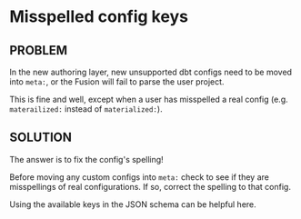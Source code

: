 # Misspelled config keys

## PROBLEM

In the new authoring layer, new unsupported dbt configs need to be moved into `meta:`, or the Fusion will fail to parse the user project.

This is fine and well, except when a user has misspelled a real config (e.g. `materailized:` instead of `materialized:`).

## SOLUTION

The answer is to fix the config's spelling!

Before moving any custom configs into `meta:` check to see if they are misspellings of real configurations. If so, correct the spelling to that config.

Using the available keys in the JSON schema can be helpful here.
